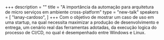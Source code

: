 +++
description = ""
title = "A importância da automação para arquitetura de micro serviços em ambiente cross-platform"
type = "new-talk"
speakers = [
        "lanay-cardoso",
]
+++
Com o objetivo de mostrar um caso de uso em uma startup, na qual necessita maximizar a produção de desenvolvimento e entrega, um cenário real das ferramentas adotadas, da execução logica do processo de CI/CD, no qual é desempenhado entre Windows e Linux.